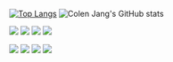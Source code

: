 [![Top Langs](https://github-readme-stats.vercel.app/api/top-langs/?username=cagdaseksi&layout=compact&theme=radical&langs_count=8&hide_title=true)](https://github.com/freshdev2015/github-readme-stats)
![Colen Jang's GitHub stats](https://github-readme-stats.vercel.app/api?username=anuraghazra&count_private=true&theme=radical&show_icons=true&hide_title=true)

![](https://img.shields.io/badge/Language-Swift-informational?style=flat&logo=Swift&logoColor=white&color=2bbc8a)
![](https://img.shields.io/badge/Language-JavaScript-informational?style=flat&logo=JavaScript&logoColor=white&color=2bbc8a)
![](https://img.shields.io/badge/Language-Dart-informational?style=flat&logo=Flutter&logoColor=white&color=2bbc8a)
![](https://img.shields.io/badge/Language-GoLang-informational?style=flat&logo=Go&logoColor=white&color=2bbc8a)




![](https://img.shields.io/badge/Language-Swift-informational?style=flat&logo=Swift&logoColor=6cb6ff&color=22272e)
![](https://img.shields.io/badge/Language-JavaScript-informational?style=flat&logo=JavaScript&6cb6ff=white&color=22272e)
![](https://img.shields.io/badge/Language-Dart-informational?style=flat&logo=Flutter&logoColor=6cb6ff&color=22272e)
![](https://img.shields.io/badge/Language-GoLang-informational?style=flat&logo=Go&logoColor=6cb6ff&color=22272e)
